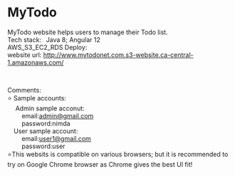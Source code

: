 # MyTodo
MyTodo website helps users to manage their Todo list.
</br>
Tech stack:&ensp;
Java 8;
Angular 12 </br>
AWS_S3_EC2_RDS Deploy: </br>
website url: http://www.mytodonet.com.s3-website.ca-central-1.amazonaws.com/

</br>

Comments: 
</br>
⭐ Sample accounts:
</br>
&emsp;  Admin sample acconut: 
</br>
&emsp;&emsp; email:admin@gmail.com
</br>
&emsp;&emsp; password:nimda
</br>
&emsp;User sample account:
</br>
&emsp;&emsp; email:user1@gmail.com
</br>
&emsp;&emsp; password:user
</br>
⭐This websits is compatible on various browsers; but it is recommended to try on Google Chrome browser as Chrome gives the best UI fit!
